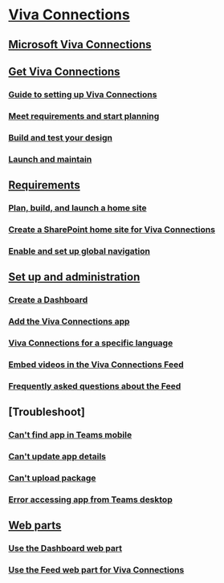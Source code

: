
# [Viva Connections]()

## [Microsoft Viva Connections](viva-connections-overview.md)

## [Get Viva Connections]()

### [Guide to setting up Viva Connections](guide-to-setting-up-viva-connections.md)

### [Meet requirements and start planning](plan-viva-connections.md)

### [Build and test your design](build-viva-connections.md)

### [Launch and maintain](launch-viva-connections.md)

## [Requirements]()

### [Plan, build, and launch a home site](home-site-plan.md)

### [Create a SharePoint home site for Viva Connections](create-sharepoint-home-site-for-viva-connections.md)

### [Enable and set up global navigation](sharepoint-app-bar.md)

## [Set up and administration]()

### [Create a Dashboard](create-dashboard.md)

### [Add the Viva Connections app](add-viva-connections-app.md)

### [Viva Connections for a specific language](viva-connections-language.md)

### [Embed videos in the Viva Connections Feed](video-news-links.md)

### [Frequently asked questions about the Feed](faqs-viva-connections-feed.md)

## [Troubleshoot]

### [Can't find app in Teams mobile](troubleshoot/cant-find-app-in-teams-mobile.md)

### [Can't update app details](troubleshoot/cant-update-app-details.md)

### [Can't upload package](troubleshoot/cant-upload-package.md)

### [Error accessing app from Teams desktop](troubleshoot/error-accessing-app-from-teams-desktop.md)

## [Web parts]()

### [Use the Dashboard web part](use-dashboard-web-part-on-home-site.md)

### [Use the Feed web part for Viva Connections](use-feed-web-part-for-viva-connections.md)
